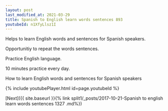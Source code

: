 ```yaml
---
layout: post
last_modified_at: 2021-03-29
title: Spanish to English learn words sentences 893 
youtubeId: n1XfyLlsz1I
---
```

 
 
Helps to learn English words and sentences for Spanish speakers.

Opportunitiy to repeat the words sentences. 

Practice English language. 
 
10 minutes practice every day. 
 
How to learn English words and sentences for Spanish speakers 
 
{% include youtubePlayer.html id=page.youtubeId %}
 
 
[Next]({{ site.baseurl }}{% link  split1/_posts/2017-10-21-Spanish to english learn words sentences 1327 .md%})
 
